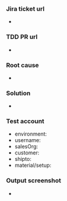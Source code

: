 ### Jira ticket url
- 

### TDD PR url
- 

### Root cause
- 

### Solution
- 

### Test account
- environment:
- username:
- salesOrg:
- customer:
- shipto:
- material/setup:

### Output screenshot
-